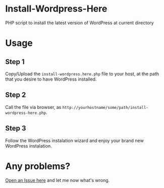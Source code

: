 # Install-Wordpress-Here
PHP script to install the latest version of WordPress at current directory

# Usage

## Step 1

Copy/Upload the `install-wordpress.here.php` file to your host, at the path that you desire to have WordPress installed.

## Step 2

Call the file via browser, as `http://yourhostname/some/path/install-wordpress-here.php`.

## Step 3

Follow the WordPress instalation wizard and enjoy your brand new WordPress instalation.

# Any problems?

[Open an Issue here](https://github.com/thiagolunardi/Install-Wordpress-Here/issues/new) and let me now what's wrong.
